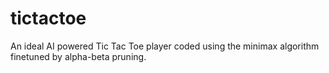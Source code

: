 # tictactoe
An ideal AI powered Tic Tac Toe player coded using the minimax algorithm finetuned by alpha-beta pruning.
